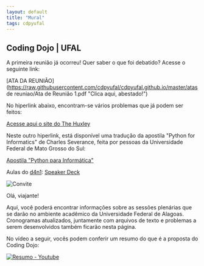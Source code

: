 ```yaml
---
layout: default
title: "Mural"
tags: cdpyufal
---
```


## Coding Dojo | UFAL

A primeira reunião já ocorreu! Quer saber o que foi debatido? Acesse o seguinte link:

[ATA DA REUNIÃO](https://raw.githubusercontent.com/cdpyufal/cdpyufal.github.io/master/atas de reuniao/Ata de Reunião 1.pdf "Clica aqui, abestado!")

No hiperlink abaixo, encontram-se vários problemas que já podem ser feitos:

[Acesse aqui o site do The Huxley](https://www.thehuxley.com/problems?page=1&problemType=ALGORITHM "Problemas do The Huxley")

Neste outro hiperlink, está disponível uma tradução da apostila "Python for Informatics" de Charles Severance, feita por pessoas da Universidade Federal de Mato Grosso do Sul:

[Apostila "Python para Informática"](http://destacom.sites.ufms.br/files/2015/05/apostila.pdf "Clica aqui, abestado!")

Aulas do [d4n1](http://d4n1.org "Daniel Pimentel"): [Speaker Deck](https://speakerdeck.com/search?q=d4n1+python "Clica aqui também, sujeito(a)!")

![Convite](https://github.com/leonardotoledo/codingdojo/raw/master/convite.jpeg "Convite")

Olá, viajante!

Aqui, você poderá encontrar informações sobre as sessões plenárias que se darão no ambiente acadêmico da Universidade Federal de Alagoas. Cronogramas atualizados, juntamente com arquivos de texto e problemas a serem desenvolvidos também ficarão nesta página. 

No vídeo a seguir, vocês podem conferir um resumo do que é a proposta do Coding Dojo:

[![Resumo - Youtube](http://img.youtube.com/vi/DR4CuztiMpY/0.jpg)](http://www.youtube.com/watch?v=DR4CuztiMpY)



